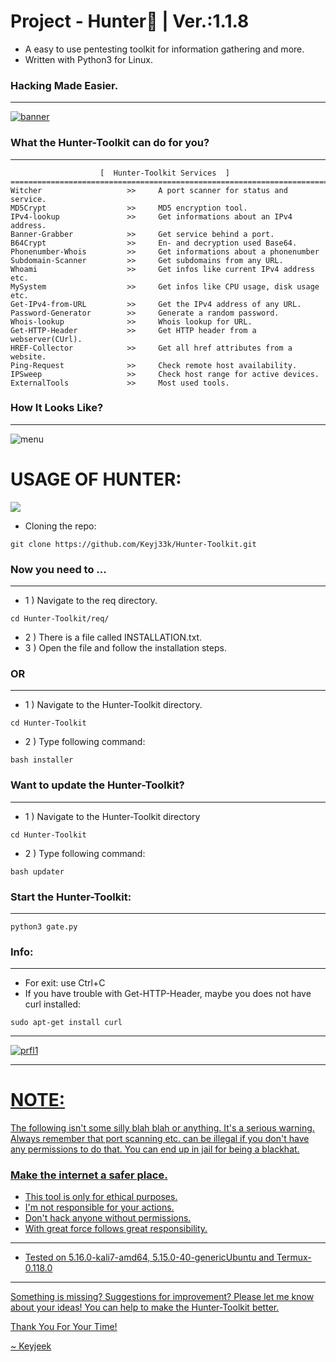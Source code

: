 # Project - Hunter:snake: | Ver.:1.1.8

- A easy to use pentesting toolkit for information gathering and more.
- Written with Python3 for Linux.

### Hacking Made Easier.

---

<a href="https://github.com/Keyj33k/Hunter/archive/refs/heads/main.zip"><img src="https://github.com/Keyj33k/Hunter-Toolkit/blob/main/imgs/hunter1.0.7.png?raw=true" alt="banner"/></a>

### What the Hunter-Toolkit can do for you?

---

```
                    [  Hunter-Toolkit Services  ]   
==========================================================================
Witcher                   >>     A port scanner for status and service.
MD5Crypt                  >>     MD5 encryption tool.
IPv4-lookup               >>     Get informations about an IPv4 address.
Banner-Grabber            >>     Get service behind a port.
B64Crypt                  >>     En- and decryption used Base64.
Phonenumber-Whois         >>     Get informations about a phonenumber
Subdomain-Scanner         >>     Get subdomains from any URL.
Whoami                    >>     Get infos like current IPv4 address etc.
MySystem                  >>     Get infos like CPU usage, disk usage etc.
Get-IPv4-from-URL         >>     Get the IPv4 address of any URL.
Password-Generator        >>     Generate a random password.
Whois-lookup              >>     Whois lookup for URL.
Get-HTTP-Header           >>     Get HTTP header from a webserver(CUrl).
HREF-Collector            >>     Get all href attributes from a website.
Ping-Request              >>     Check remote host availability.
IPSweep                   >>     Check host range for active devices.
ExternalTools             >>     Most used tools.
```
### How It Looks Like?

---

![menu](https://github.com/Keyj33k/Hunter-Toolkit/blob/main/imgs/meu.png?raw=true)

# USAGE OF HUNTER:

<img src="https://github.com/Keyj33k/Hunter-Toolkit/blob/main/imgs/hunterhill.gif?raw=true"/>

- Cloning the repo:
```
git clone https://github.com/Keyj33k/Hunter-Toolkit.git
```

### Now you need to ...

---

- 1 )  Navigate to the req directory.

```
cd Hunter-Toolkit/req/
```

- 2 )  There is a file called INSTALLATION.txt.
- 3 )  Open the file and follow the installation steps.

### OR

---

- 1 ) Navigate to the Hunter-Toolkit directory.

```
cd Hunter-Toolkit
```

- 2 ) Type following command: 

```
bash installer
```

### Want to update the Hunter-Toolkit?

---

- 1 ) Navigate to the Hunter-Toolkit directory

```
cd Hunter-Toolkit
```

- 2 ) Type following command: 

```
bash updater
```

### Start the Hunter-Toolkit:

---

```
python3 gate.py
```

### Info:

---

- For exit: use Ctrl+C
- If you have trouble with Get-HTTP-Header, maybe you does not have curl installed:
```
sudo apt-get install curl
```

---

<div id="profile">
  <a href="https://www.python.org/">
    <img src="https://github.com/Keyj33k/profiles/blob/main/profile/pypy.jpeg?raw=true" alt="prfl1">
    
---

# NOTE:

The following isn't some silly blah blah or anything. It's a serious warning.
Always remember that port scanning etc. can be illegal if you don't have any
permissions to do that. You can end up in jail for being a blackhat.
    
### Make the internet a safer place.

- This tool is only for ethical purposes. 
- I'm not responsible for your actions. 
- Don't hack anyone without permissions.
- With great force follows great responsibility.

---
  
- Tested on 5.16.0-kali7-amd64, 5.15.0-40-genericUbuntu and Termux-0.118.0
  
---

Something is missing? Suggestions for improvement? Please let me know about your ideas! You can help to make the Hunter-Toolkit better.

Thank You For Your Time!<br>


~ Keyjeek
